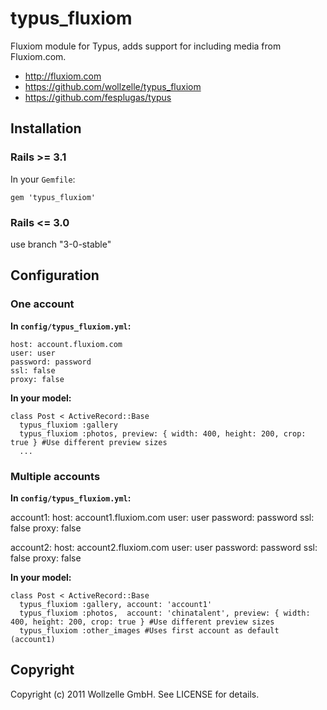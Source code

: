 # typus_fluxiom

Fluxiom module for Typus, adds support for including media from Fluxiom.com.

* http://fluxiom.com
* https://github.com/wollzelle/typus_fluxiom
* https://github.com/fesplugas/typus

## Installation

### Rails >= 3.1

In your `Gemfile`:

    gem 'typus_fluxiom'

### Rails <= 3.0

use branch "3-0-stable"

## Configuration

### One account

**In `config/typus_fluxiom.yml`:**

    host: account.fluxiom.com
    user: user
    password: password
    ssl: false
    proxy: false

**In your model:**

    class Post < ActiveRecord::Base
      typus_fluxiom :gallery
      typus_fluxiom :photos, preview: { width: 400, height: 200, crop: true } #Use different preview sizes
      ...

### Multiple accounts

**In `config/typus_fluxiom.yml`:**

  account1:
    host: account1.fluxiom.com
    user: user
    password: password
    ssl: false
    proxy: false

  account2:
    host: account2.fluxiom.com
    user: user
    password: password
    ssl: false
    proxy: false

**In your model:**

    class Post < ActiveRecord::Base
      typus_fluxiom :gallery, account: 'account1'
      typus_fluxiom :photos,  account: 'chinatalent', preview: { width: 400, height: 200, crop: true } #Use different preview sizes
      typus_fluxiom :other_images #Uses first account as default (account1)


## Copyright

Copyright (c) 2011 Wollzelle GmbH. See LICENSE for details.